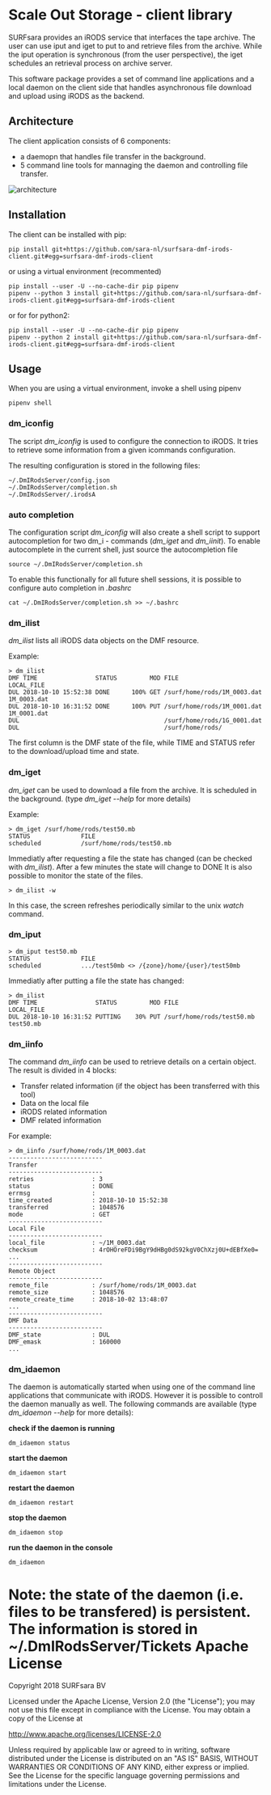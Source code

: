 Scale Out Storage - client library
==================================

SURFsara provides an iRODS service that interfaces the tape archive. The user can use iput and iget to put to and
retrieve files from the archive. While the iput operation is synchronous (from the user perspective), the iget
schedules an retrieval process on archive server.

This software package provides a set of command line applications and a local daemon on the client 
side that handles asynchronous file download and upload using iRODS as the backend.

Architecture
------------
The client application consists of 6 components:
- a daemopn that handles file transfer in the background.
- 5 command line tools for mannaging the daemon and controlling file transfer.

![architecture](https://raw.githubusercontent.com/sara-nl/iRODS_DMF_client/master/doc/arch.png)

Installation
------------

The client can be installed with pip:
    
    pip install git+https://github.com/sara-nl/surfsara-dmf-irods-client.git#egg=surfsara-dmf-irods-client

or using a virtual environment (recommented)
    
    pip install --user -U --no-cache-dir pip pipenv
    pipenv --python 3 install git+https://github.com/sara-nl/surfsara-dmf-irods-client.git#egg=surfsara-dmf-irods-client

or for for python2:

    pip install --user -U --no-cache-dir pip pipenv
    pipenv --python 2 install git+https://github.com/sara-nl/surfsara-dmf-irods-client.git#egg=surfsara-dmf-irods-client

Usage
-----
When you are using a virtual environment, invoke a shell using pipenv

    pipenv shell

### dm_iconfig

The script *dm_iconfig* is used to configure the connection to iRODS.
It tries to retrieve some information from a given 
icommands configuration.

The resulting configuration is stored in the following files:

    ~/.DmIRodsServer/config.json
    ~/.DmIRodsServer/completion.sh
    ~/.DmIRodsServer/.irodsA

### auto completion 

The configuration script *dm_iconfig* will also create a shell script to
support autocompletion for two dm_i - commands (*dm_iget* and *dm_iinit*).
To enable autocomplete in the current shell, just source the autocompletion file

    source ~/.DmIRodsServer/completion.sh

To enable this functionally for all future shell sessions,
it is possible to configure auto completion in *.bashrc*

    cat ~/.DmIRodsServer/completion.sh >> ~/.bashrc


### dm_ilist

*dm_ilist* lists all iRODS data objects on the DMF resource.

Example:

    > dm_ilist
    DMF TIME                STATUS         MOD FILE                              LOCAL_FILE
    DUL 2018-10-10 15:52:38 DONE      100% GET /surf/home/rods/1M_0003.dat       1M_0003.dat
    DUL 2018-10-10 16:31:52 DONE      100% PUT /surf/home/rods/1M_0001.dat       1M_0001.dat
    DUL                                        /surf/home/rods/1G_0001.dat
    DUL                                        /surf/home/rods/

The first column is the DMF state of the file, while TIME and STATUS refer to the
download/upload time and state.

### dm_iget

*dm_iget* can be used to download a file from the archive. It is scheduled in
the background. (type *dm_iget --help* for more details)

Example:

    > dm_iget /surf/home/rods/test50.mb
    STATUS              FILE
    scheduled           /surf/home/rods/test50.mb 

Immediatly after requesting a file the state has changed (can be checked with *dm_ilist*).
After a few minutes the state will change to DONE
It is also possible to monitor the state of the files.

    > dm_ilist -w

In this case, the screen refreshes periodically similar to the unix *watch* command.


### dm_iput

    > dm_iput test50.mb
    STATUS              FILE
    scheduled           .../test50mb <> /{zone}/home/{user}/test50mb

Immediatly after putting a file the state has changed:

    > dm_ilist
    DMF TIME                STATUS         MOD FILE                       LOCAL_FILE
    DUL 2018-10-10 16:31:52 PUTTING    30% PUT /surf/home/rods/test50.mb  test50.mb


### dm_iinfo

The command *dm_iinfo* can be used to retrieve details on a certain object.
The result is divided in 4 blocks:
 * Transfer related information (if the object has been transferred with this tool)
 * Data on the local file
 * iRODS related information
 * DMF related information
 
For example:

    > dm_iinfo /surf/home/rods/1M_0003.dat
    --------------------------
    Transfer 
    --------------------------
    retries                : 3
    status                 : DONE
    errmsg                 :
    time_created           : 2018-10-10 15:52:38
    transferred            : 1048576
    mode                   : GET
    --------------------------
    Local File
    --------------------------
    local_file             : ~/1M_0003.dat
    checksum               : 4rOHOreFDi9BgY9dHBg0dS92kgV0ChXzj0U+dEBfXe0=
    ...
    --------------------------
    Remote Object
    --------------------------
    remote_file            : /surf/home/rods/1M_0003.dat
    remote_size            : 1048576
    remote_create_time     : 2018-10-02 13:48:07
    ...
    --------------------------
    DMF Data
    --------------------------
    DMF_state              : DUL
    DMF_emask              : 160000
    ...



### dm_idaemon

The daemon is automatically started when using one of the command line applications
that communicate with iRODS. However it is possible to controll the daemon manually as well.
The following commands are available (type *dm_idaemon --help* for more details):


**check if the daemon is running**

    dm_idaemon status

**start the daemon**

    dm_idaemon start

**restart the daemon**

    dm_idaemon restart

**stop the daemon**

    dm_idaemon stop

**run the daemon in the console**

    dm_idaemon

**Note**: the state of the daemon (i.e. files to be transfered) is persistent.
The information is stored in ~/.DmIRodsServer/Tickets
Apache License
==============

Copyright 2018 SURFsara BV
    
Licensed under the Apache License, Version 2.0 (the "License");
you may not use this file except in compliance with the License.
You may obtain a copy of the License at
    
http://www.apache.org/licenses/LICENSE-2.0
    
Unless required by applicable law or agreed to in writing, software
distributed under the License is distributed on an "AS IS" BASIS,
WITHOUT WARRANTIES OR CONDITIONS OF ANY KIND, either express or implied.
See the License for the specific language governing permissions and
limitations under the License.
